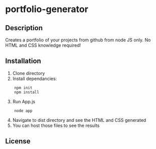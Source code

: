 # portfolio-generator

## Description

Creates a portfolio of your projects from github from node JS only.
No HTML and CSS knowledge required!

## Installation

1. Clone directory
2. Install dependancies:
```
    npm init
    npm install
```
3. Run App.js
```
    node app
```
4. Navigate to dist directory and see the HTML and CSS generated
5. You can host those files to see the results

## License

